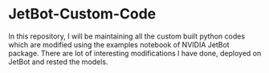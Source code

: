 # JetBot-Custom-Code
In this repository, I will be maintaining all the custom built python codes which are modified using the examples notebook of NVIDIA JetBot package.  There are lot of interesting modifications I have done, deployed on JetBot and rested the models.
